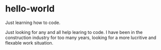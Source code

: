 # hello-world
Just learning how to code. 


Just looking for any and all help learing to code. I have been in the construction industry for too many years, looking for a more lucritive and flexable work situation.
